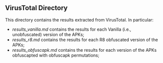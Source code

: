 ## VirusTotal Directory

This directory contains the results extracted from VirusTotal. In particular:

- *results_vanilla.md* contains the results for each Vanilla (i.e., unobfuscated) version of the APKs;
- *results_r8.md* contains the results for each R8 obfuscated version of the APKs;
- *results_obfuscapk.md* contains the results for each version of the APKs obfuscapted with obfuscapk permutations;